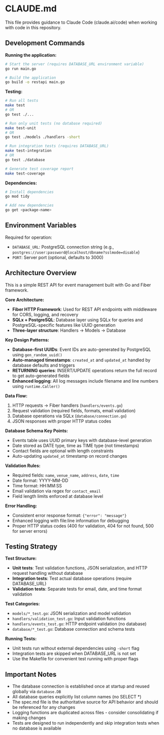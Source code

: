 # CLAUDE.md

This file provides guidance to Claude Code (claude.ai/code) when working with code in this repository.

## Development Commands

**Running the application:**
```bash
# Start the server (requires DATABASE_URL environment variable)
go run main.go

# Build the application
go build -o restapi main.go
```

**Testing:**
```bash
# Run all tests
make test
# OR
go test ./...

# Run only unit tests (no database required)
make test-unit
# OR  
go test ./models ./handlers -short

# Run integration tests (requires DATABASE_URL)
make test-integration
# OR
go test ./database

# Generate test coverage report
make test-coverage
```

**Dependencies:**
```bash
# Install dependencies
go mod tidy

# Add new dependencies
go get <package-name>
```

## Environment Variables

Required for operation:
- `DATABASE_URL`: PostgreSQL connection string (e.g., `postgres://user:password@localhost/dbname?sslmode=disable`)
- `PORT`: Server port (optional, defaults to 3000)

## Architecture Overview

This is a simple REST API for event management built with Go and Fiber framework.

**Core Architecture:**
- **Fiber HTTP Framework**: Used for REST API endpoints with middleware for CORS, logging, and recovery
- **SQLx + PostgreSQL**: Database layer using SQLx for queries and PostgreSQL-specific features like UUID generation
- **Three-layer structure**: Handlers → Models → Database

**Key Design Patterns:**
- **Database-first UUIDs**: Event IDs are auto-generated by PostgreSQL using `gen_random_uuid()`
- **Auto-managed timestamps**: `created_at` and `updated_at` handled by database defaults and triggers
- **RETURNING queries**: INSERT/UPDATE operations return the full record to get auto-generated fields
- **Enhanced logging**: All log messages include filename and line numbers using `runtime.Caller()`

**Data Flow:**
1. HTTP requests → Fiber handlers (`handlers/events.go`)
2. Request validation (required fields, formats, email validation)
3. Database operations via SQLx (`database/connection.go`)
4. JSON responses with proper HTTP status codes

**Database Schema Key Points:**
- Events table uses UUID primary keys with database-level generation
- Date stored as DATE type, time as TIME type (not timestamps)
- Contact fields are optional with length constraints
- Auto-updating `updated_at` timestamp on record changes

**Validation Rules:**
- Required fields: `name`, `venue_name`, `address`, `date`, `time`
- Date format: YYYY-MM-DD
- Time format: HH:MM:SS  
- Email validation via regex for `contact_email`
- Field length limits enforced at database level

**Error Handling:**
- Consistent error response format: `{"error": "message"}`
- Enhanced logging with file:line information for debugging
- Proper HTTP status codes (400 for validation, 404 for not found, 500 for server errors)

## Testing Strategy

**Test Structure:**
- **Unit tests**: Test validation functions, JSON serialization, and HTTP request handling without database
- **Integration tests**: Test actual database operations (require DATABASE_URL)
- **Validation tests**: Separate tests for email, date, and time format validation

**Test Categories:**
- `models/*_test.go`: JSON serialization and model validation
- `handlers/validation_test.go`: Input validation functions  
- `handlers/events_test.go`: HTTP endpoint validation (no database)
- `database/*_test.go`: Database connection and schema tests

**Running Tests:**
- Unit tests run without external dependencies using `-short` flag
- Integration tests are skipped when DATABASE_URL is not set
- Use the Makefile for convenient test running with proper flags

## Important Notes

- The database connection is established once at startup and reused globally via `database.DB`
- All database queries explicitly list column names (no SELECT *)
- The spec.md file is the authoritative source for API behavior and should be referenced for any changes
- Logging functions are duplicated across files - consider consolidating if making changes
- Tests are designed to run independently and skip integration tests when no database is available